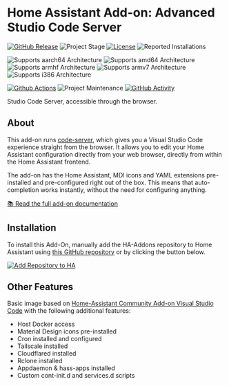 # Home Assistant Add-on: Advanced Studio Code Server

[![GitHub Release][releases-shield]][releases]
![Project Stage][project-stage-shield]
[![License][license-shield]](LICENSE.md)
![Reported Installations][installations-shield-stable]

![Supports aarch64 Architecture][aarch64-shield]
![Supports amd64 Architecture][amd64-shield]
![Supports armhf Architecture][armhf-shield]
![Supports armv7 Architecture][armv7-shield]
![Supports i386 Architecture][i386-shield]

[![Github Actions][github-actions-shield]][github-actions]
![Project Maintenance][maintenance-shield]
[![GitHub Activity][commits-shield]][commits]

Studio Code Server, accessible through the browser.

## About

This add-on runs [code-server](https://github.com/cdr/code-server), which
gives you a Visual Studio Code experience straight from the browser. It allows
you to edit your Home Assistant configuration directly from your web browser,
directly from within the Home Assistant frontend.

The add-on has the Home Assistant, MDI icons and YAML extensions pre-installed
and pre-configured right out of the box. This means that auto-completion works
instantly, without the need for configuring anything.

[:books: Read the full add-on documentation][docs]

## Installation

To install this Add-On, manually add the HA-Addons repository to Home Assistant
using [this GitHub repository][ha-addons] or by clicking the button below.

[![Add Repository to HA][my-ha-badge]][my-ha-url]

## Other Features

Basic image based on [Home-Assistant Community Add-on Visual Studio Code][hassio-addons]
with the following additional features:

- Host Docker access
- Material Design icons pre-installed
- Cron installed and configured
- Tailscale installed
- Cloudflared installed
- Rclone installed
- Appdaemon & hass-apps installed
- Custom cont-init.d and services.d scripts

[aarch64-shield]: https://img.shields.io/badge/aarch64-no-red.svg
[amd64-shield]: https://img.shields.io/badge/amd64-yes-green.svg
[armhf-shield]: https://img.shields.io/badge/armhf-no-red.svg
[armv7-shield]: https://img.shields.io/badge/armv7-no-red.svg
[i386-shield]: https://img.shields.io/badge/i386-no-red.svg
[commits-shield]: https://img.shields.io/github/commit-activity/y/elcajon/addon-code-server.svg
[commits]: https://github.com/elcajon/addon-code-server/commits/main
[docs]: https://github.com/elcajon/addon-code-server/blob/main/code-server/DOCS.md
[github-actions-shield]: https://github.com/elcajon/addon-code-server/workflows/CI/badge.svg
[github-actions]: https://github.com/elcajon/addon-code-server/actions
[license-shield]: https://img.shields.io/github/license/elcajon/addon-code-server.svg
[maintenance-shield]: https://img.shields.io/maintenance/yes/2023.svg
[releases-shield]: https://img.shields.io/github/release/elcajon/addon-code-server.svg
[releases]: https://github.com/elcajon/addon-code-server/releases
[project-stage-shield]: https://img.shields.io/badge/project%20stage-production%20ready-brightgreen.svg
[hassio-addons]: https://github.com/hassio-addons/addon-vscode
[my-ha-badge]: https://my.home-assistant.io/badges/supervisor_add_addon_repository.svg
[my-ha-url]: https://my.home-assistant.io/redirect/supervisor_add_addon_repository/?repository_url=https%3A%2F%2Fgithub.com%2Felcajon%2Frepository-stable
[ha-addons]: https://github.com/elcajon/repository-stable
[installations-shield-stable]: https://img.shields.io/badge/dynamic/json?url=https%3A%2F%2Fanalytics.home-assistant.io%2Faddons.json&query=%24%5B%226258206e_code-server%22%5D.total&label=Reported%20Installations&link=https%3A%2F%2Fanalytics.home-assistant.io/add-ons
[installations-shield-edge]: https://img.shields.io/badge/dynamic/json?url=https%3A%2F%2Fanalytics.home-assistant.io%2Faddons.json&query=%24%5B%226258206e_code-server%22%5D.total&label=Reported%20Installations&link=https%3A%2F%2Fanalytics.home-assistant.io/add-ons
